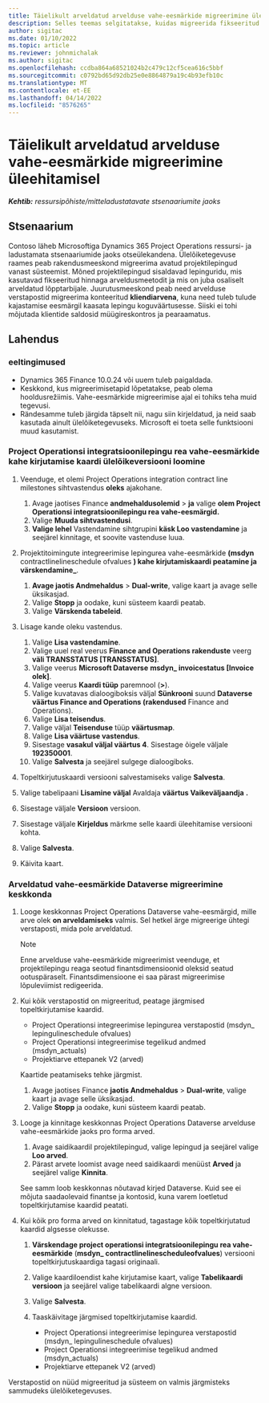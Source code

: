 ```yaml
---
title: Täielikult arveldatud arvelduse vahe-eesmärkide migreerimine üleehitamisel
description: Selles teemas selgitatakse, kuidas migreerida fikseeritud hinnaga arvelduse vahe-eesmärgid, mis on kliendile arveldatud avatud projektilepingute eest enne kasutusaja loomise kuupäeva.
author: sigitac
ms.date: 01/10/2022
ms.topic: article
ms.reviewer: johnmichalak
ms.author: sigitac
ms.openlocfilehash: ccdba864a68521024b2c479c12cf5cea616c5bbf
ms.sourcegitcommit: c0792bd65d92db25e0e8864879a19c4b93efb10c
ms.translationtype: MT
ms.contentlocale: et-EE
ms.lasthandoff: 04/14/2022
ms.locfileid: "8576265"
---
```

# <a name="migrate-fully-invoiced-billing-milestones-at-cutover"></a>Täielikult arveldatud arvelduse vahe-eesmärkide migreerimine üleehitamisel

_**Kehtib:** ressursipõhiste/mitteladustatavate stsenaariumite jaoks_

## <a name="scenario"></a>Stsenaarium

Contoso läheb Microsoftiga Dynamics 365 Project Operations ressursi- ja ladustamata stsenaariumide jaoks otseülekandena. Ülelõiketegevuse raames peab rakendusmeeskond migreerima avatud projektilepingud vanast süsteemist. Mõned projektilepingud sisaldavad lepinguridu, mis kasutavad fikseeritud hinnaga arveldusmeetodit ja mis on juba osaliselt arveldatud lõpptarbijale. Juurutusmeeskond peab need arvelduse verstapostid migreerima konteeritud **kliendiarvena**, kuna need tuleb tulude kajastamise eesmärgil kaasata lepingu koguväärtusesse. Siiski ei tohi mõjutada klientide saldosid müügireskontros ja pearaamatus.

## <a name="solution"></a>Lahendus

### <a name="prerequisites"></a>eeltingimused

- Dynamics 365 Finance 10.0.24 või uuem tuleb paigaldada.
- Keskkond, kus migreerimisetapid lõpetatakse, peab olema hooldusrežiimis. Vahe-eesmärkide migreerimise ajal ei tohiks teha muid tegevusi.
- Rändesamme tuleb järgida täpselt nii, nagu siin kirjeldatud, ja neid saab kasutada ainult ülelõiketegevuseks. Microsoft ei toeta selle funktsiooni muud kasutamist.

### <a name="create-a-cutover-version-of-the-project-operations-integration-contract-line-milestones-dual-write-map"></a>Project Operationsi integratsioonilepingu rea vahe-eesmärkide kahe kirjutamise kaardi ülelõikeversiooni loomine 

1. Veenduge, et olemi Project Operations integration contract line milestones sihtvastendus **oleks** ajakohane. 

    1. Avage jaotises Finance **andmehaldusolemid** \> **ja** valige **olem Project Operationsi integratsioonilepingu rea vahe-eesmärgid.** 
    2. Valige **Muuda sihtvastendusi**. 
    3. **Valige lehel** Vastendamine sihtgrupini **käsk Loo vastendamine** ja seejärel kinnitage, et soovite vastenduse luua.

2. Projektitoimingute integreerimise lepingurea vahe-eesmärkide **(msdyn** contractlinelineschedule ofvalues **) kahe kirjutamiskaardi peatamine ja värskendamine\_**. 

    1. **Avage jaotis Andmehaldus** \> **Dual-write**, valige kaart ja avage selle üksikasjad. 
    2. Valige **Stopp** ja oodake, kuni süsteem kaardi peatab. 
    3. Valige **Värskenda tabeleid**.

3. Lisage kande oleku vastendus.

    1. Valige **Lisa vastendamine**.
    2. Valige uuel real veerus **Finance and Operations rakenduste** veerg **väli TRANSSTATUS \[TRANSSTATUS\]**.
    3. Valige veerus **Microsoft Dataverse** **msdyn\_ invoicestatus \[Invoice olek\]**.
    4. Valige veerus **Kaardi tüüp** paremnool (**\>**).
    5. Valige kuvatavas dialoogiboksis väljal **Sünkrooni** suund **Dataverse väärtus Finance and Operations (rakendused** Finance and Operations).
    6. Valige **Lisa teisendus**.
    7. Valige väljal **Teisenduse** tüüp **väärtusmap**.
    8. Valige **Lisa väärtuse vastendus**.
    9. Sisestage **vasakul väljal väärtus 4**. Sisestage õigele väljale **192350001**. 
    10. Valige **Salvesta** ja seejärel sulgege dialoogiboks.

4. Topeltkirjutuskaardi versiooni salvestamiseks valige **Salvesta**. 
5. Valige tabelipaani **Lisamine väljal** Avaldaja **väärtus Vaikeväljaandja** **.**
6. Sisestage väljale **Versioon** versioon.
7. Sisestage väljale **Kirjeldus** märkme selle kaardi üleehitamise versiooni kohta. 
8. Valige **Salvesta**.
9. Käivita kaart.

### <a name="migrate-invoiced-milestones-to-the-dataverse-environment"></a>Arveldatud vahe-eesmärkide Dataverse migreerimine keskkonda

1. Looge keskkonnas Project Operations Dataverse vahe-eesmärgid, mille arve olek **on arveldamiseks** valmis. Sel hetkel ärge migreerige ühtegi verstaposti, mida pole arveldatud.

    > [!NOTE]
    > Enne arvelduse vahe-eesmärkide migreerimist veenduge, et projektilepingu reaga seotud finantsdimensioonid oleksid seatud ootuspäraselt. Finantsdimensioone ei saa pärast migreerimise lõpuleviimist redigeerida.

2. Kui kõik verstapostid on migreeritud, peatage järgmised topeltkirjutamise kaardid.

    - Project Operationsi integreerimise lepingurea verstapostid (msdyn\_ lepingulineschedule ofvalues)
    - Project Operationsi integreerimise tegelikud andmed (msdyn\_actuals)
    - Projektiarve ettepanek V2 (arved)

    Kaartide peatamiseks tehke järgmist.

    1. Avage jaotises Finance **jaotis Andmehaldus** \> **Dual-write**, valige kaart ja avage selle üksikasjad.
    2. Valige **Stopp** ja oodake, kuni süsteem kaardi peatab.

3. Looge ja kinnitage keskkonnas Project Operations Dataverse arvelduse vahe-eesmärkide jaoks pro forma arved. 

    1. Avage saidikaardil projektilepingud, valige lepingud ja seejärel valige **Loo arved**.
    2. Pärast arvete loomist avage need saidikaardi menüüst **Arved** ja seejärel valige **Kinnita**.

    See samm loob keskkonnas nõutavad kirjed Dataverse. Kuid see ei mõjuta saadaolevaid finantse ja kontosid, kuna varem loetletud topeltkirjutamise kaardid peatati.

4. Kui kõik pro forma arved on kinnitatud, tagastage kõik topeltkirjutatud kaardid algsesse olekusse.

    1. **Värskendage project operationsi integratsioonilepingu rea vahe-eesmärkide** (**msdyn\_ contractlinelinescheduleofvalues**) versiooni topeltkirjutuskaardiga tagasi originaali. 
    2. Valige kaardiloendist kahe kirjutamise kaart, valige **Tabelikaardi versioon** ja seejärel valige tabelikaardi algne versioon.
    3. Valige **Salvesta**.
    4. Taaskäivitage järgmised topeltkirjutamise kaardid.

        - Project Operationsi integreerimise lepingurea verstapostid (msdyn\_ lepingulineschedule ofvalues)
        - Project Operationsi integreerimise tegelikud andmed (msdyn\_actuals)
        - Projektiarve ettepanek V2 (arved)

Verstapostid on nüüd migreeritud ja süsteem on valmis järgmisteks sammudeks ülelõiketegevuses.
